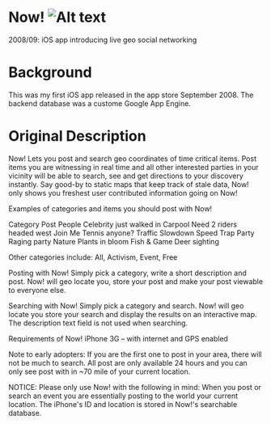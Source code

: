 Now!     ![Alt text](icon57.png?raw=true "Now!")
====
2008/09: iOS app introducing live geo social networking 

Background
==========

This was my first iOS app released in the app store September 2008. The backend database was a custome Google App Engine.

Original Description 
====================

Now! Lets you post and search geo coordinates of time critical items.  Post items you are witnessing in real time and all other interested parties in your vicinity will be able to search, see and get directions to your discovery instantly.  Say good-by to static maps that keep track of stale data, Now! only shows you freshest user contributed information going on Now! 

Examples of categories and items you should post with Now!

Category	Post
People		Celebrity just walked in
Carpool	Need 2 riders headed west
Join Me 	Tennis anyone? 
Traffic		Slowdown Speed Trap
Party 		Raging party
Nature 		Plants in bloom
Fish & Game	Deer sighting

Other categories include:
All, Activism, Event, Free

Posting with Now!
Simply pick a category, write a short description and post.  Now! will geo locate you, store your post  and make your post viewable to everyone else. 

Searching with Now!
Simply pick a category and search. Now! will geo locate you store your search  and display the results on an interactive map. The description text field is not used when searching. 

Requirements of Now!
iPhone 3G – with internet and GPS enabled

Note to early adopters:
If you are the first one to post in your area, there will not be much to search.  All post are only available 24 hours and you can only see post with in ~70 mile of your current location.

NOTICE: Please only use Now! with the following in mind: When you post or search an event you are essentially posting to the world your current location.  The iPhone's ID and location is stored in Now!'s searchable database.


